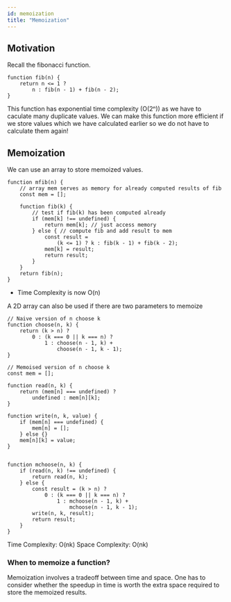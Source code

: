 ```yaml
---
id: memoization
title: "Memoization"
---
```


## Motivation
Recall the fibonacci function.

```
function fib(n) { 
    return n <= 1 ?
        n : fib(n - 1) + fib(n - 2);
}
```

This function has exponential time complexity (O(2ⁿ)) as we have to caculate many duplicate values. We can make this function more efficient if we store values which we have calculated earlier so we do not have to calculate them again!

## Memoization

We can use an array to store memoized values.

```
function mfib(n) {
    // array mem serves as memory for already computed results of fib
    const mem = [];
    
    function fib(k) {
        // test if fib(k) has been computed already
        if (mem[k] !== undefined) {
            return mem[k]; // just access memory
        } else { // compute fib and add result to mem
            const result = 
                (k <= 1) ? k : fib(k - 1) + fib(k - 2);
            mem[k] = result;
            return result;
        }
    }
    return fib(n);
}
```

* Time Complexity is now O(n)

A 2D array can also be used if there are two parameters to memoize

```
// Naive version of n choose k
function choose(n, k) {
    return (k > n) ?
        0 : (k === 0 || k === n) ?
            1 : choose(n - 1, k) +
                choose(n - 1, k - 1);
}
```

```
// Memoised version of n choose k
const mem = [];

function read(n, k) {
    return (mem[n] === undefined) ?
        undefined : mem[n][k];
}

function write(n, k, value) {
    if (mem[n] === undefined) {
        mem[n] = [];
    } else {}
    mem[n][k] = value;
}


function mchoose(n, k) {
    if (read(n, k) !== undefined) {
        return read(n, k);
    } else {
        const result = (k > n) ?
            0 : (k === 0 || k === n) ?
                1 : mchoose(n - 1, k) +
                    mchoose(n - 1, k - 1);
        write(n, k, result);
        return result;
    }
}
```

Time Complexity: O(nk)
Space Complexity: O(nk)

### When to memoize a function?
Memoization involves a tradeoff between time and space. One has to consider whether the speedup in time is worth the extra space required to store the memoized results.